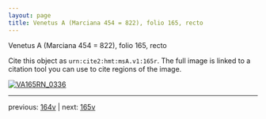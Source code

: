 ```yaml
---
layout: page
title: Venetus A (Marciana 454 = 822), folio 165, recto
---
```


Venetus A (Marciana 454 = 822), folio 165, recto

Cite this object as `urn:cite2:hmt:msA.v1:165r`.  The full image is linked to a citation tool you can use to cite regions of the image.

[![VA165RN_0336](http://www.homermultitext.org/iipsrv?IIIF=/project/homer/pyramidal/deepzoom/hmt/vaimg/2017a/VA165RN_0336.tif/full/800,/0/default.jpg)](http://www.homermultitext.org/ict2/?urn=urn:cite2:hmt:vaimg.2017a:VA165RN_0336) 

---

previous:  [164v](../164v/) | next: [165v](../165v/)